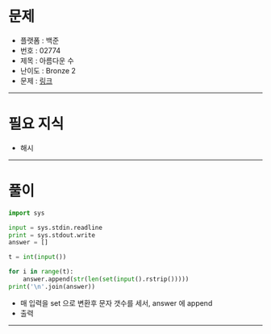 # 문제
- 플랫폼 : 백준
- 번호 : 02774
- 제목 : 아름다운 수
- 난이도 : Bronze 2
- 문제 : <a href="https://www.acmicpc.net/problem/2774" target="_blank">링크</a>

---

# 필요 지식
- 해시

---

# 풀이
```python
import sys

input = sys.stdin.readline
print = sys.stdout.write
answer = []

t = int(input())

for i in range(t):
    answer.append(str(len(set(input().rstrip()))))
print('\n'.join(answer))
```
- 매 입력을 set 으로 변환후 문자 갯수를 세서, answer 에 append
- 출력

---
